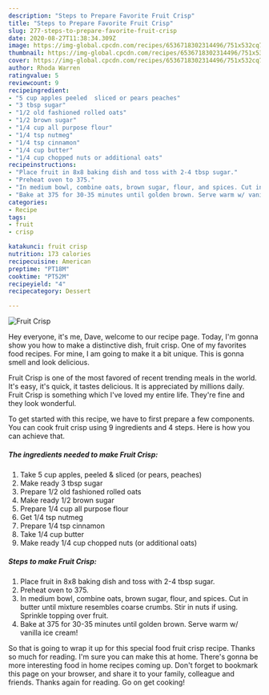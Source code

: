 ```yaml
---
description: "Steps to Prepare Favorite Fruit Crisp"
title: "Steps to Prepare Favorite Fruit Crisp"
slug: 277-steps-to-prepare-favorite-fruit-crisp
date: 2020-08-27T11:38:34.309Z
image: https://img-global.cpcdn.com/recipes/6536718302314496/751x532cq70/fruit-crisp-recipe-main-photo.jpg
thumbnail: https://img-global.cpcdn.com/recipes/6536718302314496/751x532cq70/fruit-crisp-recipe-main-photo.jpg
cover: https://img-global.cpcdn.com/recipes/6536718302314496/751x532cq70/fruit-crisp-recipe-main-photo.jpg
author: Rhoda Warren
ratingvalue: 5
reviewcount: 9
recipeingredient:
- "5 cup apples peeled  sliced or pears peaches"
- "3 tbsp sugar"
- "1/2 old fashioned rolled oats"
- "1/2 brown sugar"
- "1/4 cup all purpose flour"
- "1/4 tsp nutmeg"
- "1/4 tsp cinnamon"
- "1/4 cup butter"
- "1/4 cup chopped nuts or additional oats"
recipeinstructions:
- "Place fruit in 8x8 baking dish and toss with 2-4 tbsp sugar."
- "Preheat oven to 375."
- "In medium bowl, combine oats, brown sugar, flour, and spices. Cut in butter until mixture resembles coarse crumbs. Stir in nuts if using. Sprinkle topping over fruit."
- "Bake at 375 for 30-35 minutes until golden brown. Serve warm w/ vanilla ice cream!"
categories:
- Recipe
tags:
- fruit
- crisp

katakunci: fruit crisp 
nutrition: 173 calories
recipecuisine: American
preptime: "PT18M"
cooktime: "PT52M"
recipeyield: "4"
recipecategory: Dessert

---
```



![Fruit Crisp](https://img-global.cpcdn.com/recipes/6536718302314496/751x532cq70/fruit-crisp-recipe-main-photo.jpg)

Hey everyone, it's me, Dave, welcome to our recipe page. Today, I'm gonna show you how to make a distinctive dish, fruit crisp. One of my favorites food recipes. For mine, I am going to make it a bit unique. This is gonna smell and look delicious.

Fruit Crisp is one of the most favored of recent trending meals in the world. It's easy, it's quick, it tastes delicious. It is appreciated by millions daily. Fruit Crisp is something which I've loved my entire life. They're fine and they look wonderful.




To get started with this recipe, we have to first prepare a few components. You can cook fruit crisp using 9 ingredients and 4 steps. Here is how you can achieve that.

##### The ingredients needed to make Fruit Crisp:

1. Take 5 cup apples, peeled &amp; sliced (or pears, peaches)
1. Make ready 3 tbsp sugar
1. Prepare 1/2 old fashioned rolled oats
1. Make ready 1/2 brown sugar
1. Prepare 1/4 cup all purpose flour
1. Get 1/4 tsp nutmeg
1. Prepare 1/4 tsp cinnamon
1. Take 1/4 cup butter
1. Make ready 1/4 cup chopped nuts (or additional oats)




##### Steps to make Fruit Crisp:

1. Place fruit in 8x8 baking dish and toss with 2-4 tbsp sugar.
1. Preheat oven to 375.
1. In medium bowl, combine oats, brown sugar, flour, and spices. Cut in butter until mixture resembles coarse crumbs. Stir in nuts if using. Sprinkle topping over fruit.
1. Bake at 375 for 30-35 minutes until golden brown. Serve warm w/ vanilla ice cream!




So that is going to wrap it up for this special food fruit crisp recipe. Thanks so much for reading. I'm sure you can make this at home. There's gonna be more interesting food in home recipes coming up. Don't forget to bookmark this page on your browser, and share it to your family, colleague and friends. Thanks again for reading. Go on get cooking!
